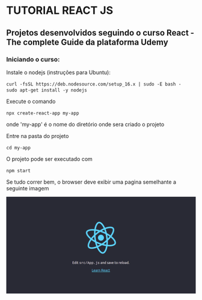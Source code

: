 # TUTORIAL REACT JS 

## Projetos desenvolvidos seguindo o curso React - The complete Guide da plataforma Udemy

### Iniciando o curso:
Instale o nodejs (instruções para Ubuntu):
```
curl -fsSL https://deb.nodesource.com/setup_16.x | sudo -E bash -
sudo apt-get install -y nodejs
```

Execute o comando
```
npx create-react-app my-app
```
onde 'my-app' é o nome do diretório onde sera criado o projeto

Entre na pasta do projeto
```
cd my-app
```
O projeto pode ser executado com 
```
npm start
```
Se tudo correr bem, o browser deve exibir uma pagina semelhante a seguinte imagem

![pagina inicial react app](init_page.png)